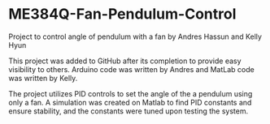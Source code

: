 # ME384Q-Fan-Pendulum-Control
Project to control angle of pendulum with a fan by Andres Hassun and Kelly Hyun

This project was added to GitHub after its completion to provide easy visibility to others. Arduino code was written by Andres and MatLab code was written by Kelly.

The project utilizes PID controls to set the angle of the a pendulum using only a fan. A simulation was created on Matlab to find PID constants and ensure stability, and the constants were tuned upon testing the system.
